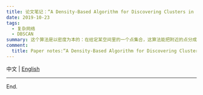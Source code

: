 ```yaml
---
title: 论文笔记：“A Density-Based Algorithm for Discovering Clusters in Large Spatial Databases with Noise”
date: 2019-10-23
tags:
  - 复杂网络
  - DBSCAN
summary: 这个算法是以密度为本的：在给定某空间里的一个点集合，这算法能把附近的点分成一组（有很多相邻点的点），并标记出位于低密度区域的局外点（最接近它的点也十分远）。
comment:
  title: Paper notes:“A Density-Based Algorithm for Discovering Clusters in Large Spatial Databases with Noise”
---
```


中文 | [English](/en/2019/08/15/why-I-like-git-rebase/)




---

End.
